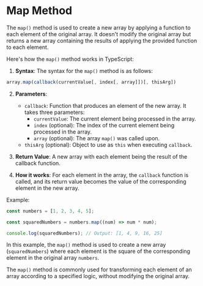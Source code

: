 # Map Method

The `map()` method is used to create a new array by applying a function to each element of the original array. It doesn't modify the original array but returns a new array containing the results of applying the provided function to each element.

Here's how the `map()` method works in TypeScript:

1. **Syntax**: The syntax for the `map()` method is as follows:

```typescript
array.map(callback(currentValue[, index[, array]])[, thisArg])
```

2. **Parameters**:

   - `callback`: Function that produces an element of the new array. It takes three parameters:
     - `currentValue`: The current element being processed in the array.
     - `index` (optional): The index of the current element being processed in the array.
     - `array` (optional): The array `map()` was called upon.
   - `thisArg` (optional): Object to use as `this` when executing `callback`.

3. **Return Value**: A new array with each element being the result of the callback function.

4. **How it works**: For each element in the array, the `callback` function is called, and its return value becomes the value of the corresponding element in the new array.

Example:

```typescript
const numbers = [1, 2, 3, 4, 5];

const squaredNumbers = numbers.map((num) => num * num);

console.log(squaredNumbers); // Output: [1, 4, 9, 16, 25]
```

In this example, the `map()` method is used to create a new array (`squaredNumbers`) where each element is the square of the corresponding element in the original array `numbers`.

The `map()` method is commonly used for transforming each element of an array according to a specified logic, without modifying the original array.
